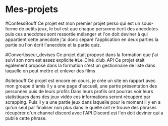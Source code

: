 # Mes-projets

#ConfessBouff
Ce projet est mon premier projet perso qui est un sous-forme de petits jeux, le but est que chaque personne écrit des anecdotes puis ces anecdotes sont ressortie mélanger 
et l'on doit deviner à qui appartient cette anecdote j'ai donc séparé l'application en deux parties la partie ou l'on écrit l'anecdote et la partie quiz.

#Convertisseur_devises
Ce projet était proposé dans la formation que j'ai suivi son nom est assez explicite
#Le_Ciné_club_API
Ce projet était également proposé dans la formation c'est un gestionnaire de liste dans laquelle on peut mettre et enlever des films

#sitebouff
Ce projet est encore en cours, je crée un site en rapport avec mon groupe d'amis il y a une page d'accueil, une partie présentation des personnes puis de leurs profils 
Dans leurs profils ont pourras voir leurs statistiques dans des jeux vidéo ces informations seront récupéré par scrapping.
Puis il y a une partie jeux dans laquelle pour le moment il y en a qu'un seul par finaliser non plus dans le quelle ont re trouve des phrases récupérer d'un channel discord 
avec l'API Discord est l'on doit deviner qui a publié cette phrase.

